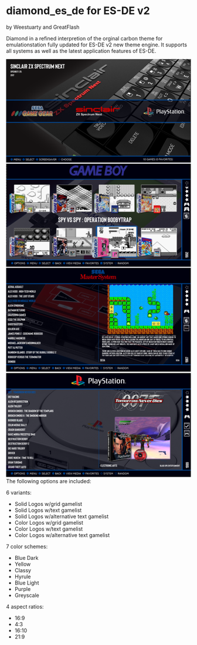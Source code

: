 # diamond_es_de for ES-DE v2
by Weestuarty and GreatFlash

Diamond in a refined interpretion of the orginal carbon theme for emulationstation fully updated for ES-DE v2 new theme engine. It supports all systems as well as the latest application features of ES-DE.

![systems](sys.png)
![games](game.png)
![games](game2.png)
![games](game3.png)
The following options are included:

6 variants:

- Solid Logos w/grid gamelist
- Solid Logos w/text gamelist
- Solid Logos w/alternative text gamelist
- Color Logos w/grid gamelist
- Color Logos w/text gamelist
- Color Logos w/alternative text gamelist


7 color schemes:

- Blue Dark
- Yellow
- Classy
- Hyrule
- Blue Light
- Purple
- Greyscale


4 aspect ratios:

- 16:9
- 4:3
- 16:10
- 21:9



